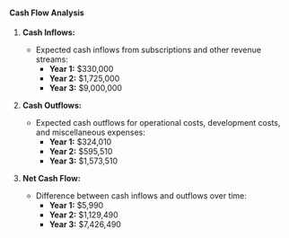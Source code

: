 #### Cash Flow Analysis

1. **Cash Inflows:**

   - Expected cash inflows from subscriptions and other revenue streams:
     - **Year 1:** $330,000
     - **Year 2:** $1,725,000
     - **Year 3:** $9,000,000

2. **Cash Outflows:**

   - Expected cash outflows for operational costs, development costs, and miscellaneous expenses:
     - **Year 1:** $324,010
     - **Year 2:** $595,510
     - **Year 3:** $1,573,510

3. **Net Cash Flow:**
   - Difference between cash inflows and outflows over time:
     - **Year 1:** $5,990
     - **Year 2:** $1,129,490
     - **Year 3:** $7,426,490